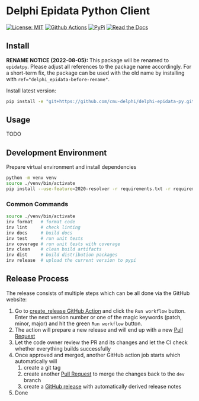 # Delphi Epidata Python Client

[![License: MIT][mit-image]][mit-url] [![Github Actions][github-actions-image]][github-actions-url] [![PyPi][pypi-image]][pypi-url] [![Read the Docs][docs-image]][docs-url]

## Install

**RENAME NOTICE (2022-08-05):** This package will be renamed to `epidatpy`. 
Please adjust all references to the package name accordingly.
For a short-term fix, the package can be used with the old name by installing with `ref="delphi_epidata-before-rename"`.

Install latest version:

```sh
pip install -e "git+https://github.com/cmu-delphi/delphi-epidata-py.git#egg=delphi_epidata"
```

## Usage

TODO

## Development Environment

Prepare virtual environment and install dependencies

```sh
python -m venv venv
source ./venv/bin/activate
pip install --use-feature=2020-resolver -r requirements.txt -r requirements-dev.txt
```

### Common Commands

```sh
source ./venv/bin/activate
inv format   # format code
inv lint     # check linting
inv docs     # build docs
inv test     # run unit tests
inv coverage # run unit tests with coverage
inv clean    # clean build artifacts
inv dist     # build distribution packages
inv release  # upload the current version to pypi
```

## Release Process

The release consists of multiple steps which can be all done via the GitHub website:

1. Go to [create_release GitHub Action](https://github.com/cmu-delphi/delphi-epidata-py/actions/workflows/create_release.yml) and click the `Run workflow` button. Enter the next version number or one of the magic keywords (patch, minor, major) and hit the green `Run workflow` button.
1. The action will prepare a new release and will end up with a new [Pull Request](https://github.com/cmu-delphi/delphi-epidata-py/pulls)
1. Let the code owner review the PR and its changes and let the CI check whether everything builds successfully
1. Once approved and merged, another GitHub action job starts which automatically will
   1. create a git tag
   1. create another [Pull Request](https://github.com/cmu-delphi/delphi-epidata-py/pulls) to merge the changes back to the `dev` branch
   1. create a [GitHub release](https://github.com/cmu-delphi/delphi-epidata-py/releases) with automatically derived release notes
1. Done

[mit-image]: https://img.shields.io/badge/License-MIT-yellow.svg
[mit-url]: https://opensource.org/licenses/MIT
[github-actions-image]: https://github.com/cmu-delphi/delphi-epidata-py/workflows/ci/badge.svg
[github-actions-url]: https://github.com/cmu-delphi/delphi-epidata-py/actions
[pypi-image]: https://img.shields.io/pypi/v/delphi-epidata
[pypi-url]: https://pypi.python.org/pypi/delphi-epidata/
[docs-image]: https://readthedocs.org/projects/delphi-epidata/badge/?version=latest
[docs-url]: https://delphi-epidata.readthedocs.io/en/latest/?badge=latest
